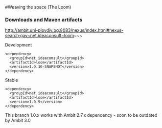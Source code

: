 #Weaving the space (The Loom)

### Downloads and Maven artifacts

 http://ambit.uni-plovdiv.bg:8083/nexus/index.html#nexus-search;gav~net.ideaconsult~loom~~~
 
Development 
````
<dependency>
  <groupId>net.ideaconsult</groupId>
  <artifactId>loom</artifactId>
  <version>1.0.10-SNAPSHOT</version>
</dependency>
````

Stable 
````
<dependency>
  <groupId>net.ideaconsult</groupId>
  <artifactId>loom</artifactId>
  <version>1.0.9</version>
</dependency>
````

This branch 1.0.x works with Ambit 2.7.x dependency - soon to be outdated by Ambit 3.0
